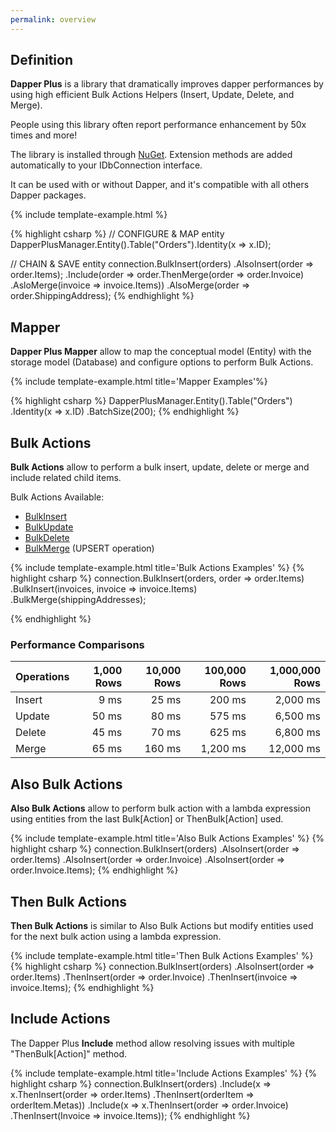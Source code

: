 ```yaml
---
permalink: overview
---
```


## Definition

**Dapper Plus** is a library that dramatically improves dapper performances by using high efficient Bulk Actions Helpers (Insert, Update, Delete, and Merge).

People using this library often report performance enhancement by 50x times and more!

The library is installed through <a href="/installing">NuGet</a>. Extension methods are added automatically to your IDbConnection interface.

It can be used with or without Dapper, and it's compatible with all others Dapper packages.

{% include template-example.html %} 

{% highlight csharp %}
// CONFIGURE & MAP entity
DapperPlusManager.Entity<Order>().Table("Orders").Identity(x => x.ID);

// CHAIN & SAVE entity
connection.BulkInsert(orders)
          .AlsoInsert(order => order.Items);
          .Include(order => order.ThenMerge(order => order.Invoice)
                                 .AsloMerge(invoice => invoice.Items))
          .AlsoMerge(order => order.ShippingAddress);
{% endhighlight %}

## Mapper

**Dapper Plus Mapper** allow to map the conceptual model (Entity) with the storage model (Database) and configure options to perform Bulk Actions.

{% include template-example.html title='Mapper Examples'%} 

{% highlight csharp %}
DapperPlusManager.Entity<Order>().Table("Orders")
                                 .Identity(x => x.ID)
                                 .BatchSize(200);
{% endhighlight %}

## Bulk Actions

**Bulk Actions** allow to perform a bulk insert, update, delete or merge and include related child items.

Bulk Actions Available:

- [BulkInsert](/bulk-insert)
- [BulkUpdate](/bulk-update)
- [BulkDelete](/bulk-delete)
- [BulkMerge](/bulk-merge) (UPSERT operation)

{% include template-example.html title='Bulk Actions Examples' %} 
{% highlight csharp %}
connection.BulkInsert(orders, order => order.Items)
          .BulkInsert(invoices, invoice => invoice.Items)
          .BulkMerge(shippingAddresses);

{% endhighlight %}

### Performance Comparisons

| Operations      | 1,000 Rows     | 10,000 Rows    | 100,000 Rows   | 1,000,000 Rows | 
| :-------------- | -------------: | -------------: | -------------: | -------------: |
| Insert          | 9 ms           | 25 ms          | 200 ms         | 2,000 ms       |
| Update          | 50 ms          | 80 ms          | 575 ms         | 6,500 ms       |
| Delete          | 45 ms          | 70 ms          | 625 ms         | 6,800 ms       |
| Merge           | 65 ms          | 160 ms         | 1,200 ms       | 12,000 ms      |

## Also Bulk Actions

**Also Bulk Actions** allow to perform bulk action with a lambda expression using entities from the last Bulk[Action] or ThenBulk[Action] used.

{% include template-example.html title='Also Bulk Actions Examples' %} 
{% highlight csharp %}
connection.BulkInsert(orders)
          .AlsoInsert(order => order.Items)
          .AlsoInsert(order => order.Invoice)
          .AlsoInsert(order => order.Invoice.Items);
{% endhighlight %}

## Then Bulk Actions

**Then Bulk Actions** is similar to Also Bulk Actions but modify entities used for the next bulk action using a lambda expression.

{% include template-example.html title='Then Bulk Actions Examples' %} 
{% highlight csharp %}
connection.BulkInsert(orders)
          .AlsoInsert(order => order.Items)
          .ThenInsert(order => order.Invoice)
          .ThenInsert(invoice => invoice.Items);
{% endhighlight %}

## Include Actions

The Dapper Plus **Include** method allow resolving issues with multiple "ThenBulk[Action]" method.

{% include template-example.html title='Include Actions Examples' %} 
{% highlight csharp %}
connection.BulkInsert(orders)
          .Include(x => x.ThenInsert(order => order.Items)
                         .ThenInsert(orderItem => orderItem.Metas))
          .Include(x => x.ThenInsert(order => order.Invoice)
                         .ThenInsert(Invoice => invoice.Items));
{% endhighlight %}